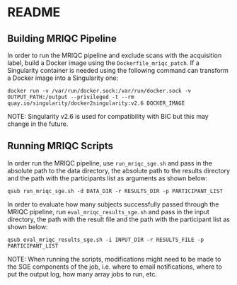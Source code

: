# README

## Building MRIQC Pipeline
In order to run the MRIQC pipeline and exclude scans with the acquisition label, build a Docker image using the ```Dockerfile_mriqc_patch```. If a Singularity container is needed using the following command can transform a Docker image into a Singularity one:

```docker run -v /var/run/docker.sock:/var/run/docker.sock -v OUTPUT_PATH:/output --privileged -t --rm quay.io/singularity/docker2singularity:v2.6 DOCKER_IMAGE```

NOTE: Singularity v2.6 is used for compatibility with BIC but this may change in the future.

## Running MRIQC Scripts
In order run the MRIQC pipeline, use ```run_mriqc_sge.sh``` and pass in the absolute path to the data directory, the absolute path to the results directory and the path with the participants list as arguments as shown below:

```qsub run_mriqc_sge.sh -d DATA_DIR -r RESULTS_DIR -p PARTICIPANT_LIST```

In order to evaluate how many subjects successfully passed through the MRIQC pipeline, run ```eval_mriqc_results_sge.sh``` and pass in the input directory, the path with the result file and the path with the participant list as shown below:

```qsub eval_mriqc_results_sge.sh -i INPUT_DIR -r RESULTS_FILE -p PARTICIPANT_LIST```

NOTE: When running the scripts, modifications might need to be made to the SGE components of the job, i.e. where to email notifications, where to put the output log, how many array jobs to run, etc.
